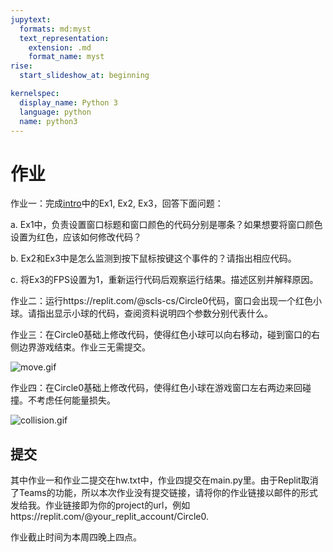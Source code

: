 ```yaml
---
jupytext:
  formats: md:myst
  text_representation:
    extension: .md
    format_name: myst
rise:
  start_slideshow_at: beginning

kernelspec:
  display_name: Python 3
  language: python
  name: python3
---
```


# 作业 #

作业一：完成[intro](intro.md)中的Ex1, Ex2, Ex3，回答下面问题：

a. Ex1中，负责设置窗口标题和窗口颜色的代码分别是哪条？如果想要将窗口颜色设置为红色，应该如何修改代码？

b. Ex2和Ex3中是怎么监测到按下鼠标按键这个事件的？请指出相应代码。

c. 将Ex3的FPS设置为1，重新运行代码后观察运行结果。描述区别并解释原因。


作业二：运行https://replit.com/@scls-cs/Circle0代码，窗口会出现一个红色小球。请指出显示小球的代码，查阅资料说明四个参数分别代表什么。

作业三：在Circle0基础上修改代码，使得红色小球可以向右移动，碰到窗口的右侧边界游戏结束。作业三无需提交。

![move.gif](move.gif)

作业四：在Circle0基础上修改代码，使得红色小球在游戏窗口左右两边来回碰撞。不考虑任何能量损失。

![collision.gif](collision.gif)


## 提交 ##

其中作业一和作业二提交在hw.txt中，作业四提交在main.py里。由于Replit取消了Teams的功能，所以本次作业没有提交链接，请将你的作业链接以邮件的形式发给我。作业链接即为你的project的url，例如https://replit.com/@your_replit_account/Circle0.

作业截止时间为本周四晚上四点。



